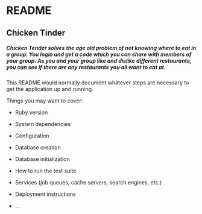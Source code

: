 # README

## Chicken Tinder

##### Chicken Tender solves the age old problem of not knowing where to eat in a group. You login and get a code which you can share with members of your group. As you and your group like and dislike different restaurants, you can see if there are any restaurants you all want to eat at.



This README would normally document whatever steps are necessary to get the
application up and running.

Things you may want to cover:

* Ruby version 

* System dependencies

* Configuration

* Database creation

* Database initialization

* How to run the test suite

* Services (job queues, cache servers, search engines, etc.)

* Deployment instructions

* ...
